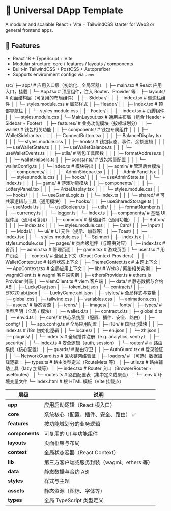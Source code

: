 # 🧩 Universal DApp Template

A modular and scalable React + Vite + TailwindCSS starter for Web3 or general frontend apps.

## 🚀 Features
- React 18 + TypeScript + Vite
- Modular structure: core / features / layouts / components
- Built-in TailwindCSS + PostCSS + Autoprefixer
- Supports environment configs via `.env`


src/
├─ app/                                   # 应用入口层（初始化、全局容器）
│  ├─ main.tsx                            # React 应用入口，挂载 <App />
│  └─ App.tsx                             # 顶层组件，注入 Router、Provider 等
│
├─ layouts/                               # 页面结构层（可复用的布局组件）
│  ├─ Sidebar/
│  │  ├─ index.tsx                        # 侧边栏组件
│  │  └─ styles.module.css                # 局部样式
│  ├─ Header/
│  │  ├─ index.tsx                        # 顶部导航栏
│  │  └─ styles.module.css
│  ├─ Footer/
│  │  ├─ index.tsx                        # 页脚组件
│  │  └─ styles.module.css
│  └─ MainLayout.tsx                      # 通用主布局（组合 Header + Sidebar + Footer）
│
├─ features/                              # 业务功能模块（按领域划分）
│  ├─ wallet/                             # 钱包相关功能
│  │  ├─ components/                      # 钱包专属组件
│  │  │  ├─ WalletSidebar.tsx
│  │  │  ├─ ConnectButton.tsx
│  │  │  ├─ BalanceDisplay.tsx
│  │  │  └─ styles.module.css
│  │  ├─ hooks/                           # 钱包状态、事件、余额逻辑
│  │  │  ├─ useWalletState.ts
│  │  │  ├─ useWalletBalance.ts
│  │  │  └─ useWalletEvents.ts
│  │  ├─ utils/                           # 钱包工具函数
│  │  │  ├─ formatAddress.ts
│  │  │  └─ walletHelpers.ts
│  │  ├─ constants/                       # 钱包常量配置
│  │  │  └─ walletConfig.ts
│  │  └─ index.ts                         # 模块导出
│  │
│  ├─ admin/                              # 管理后台模块
│  │  ├─ components/
│  │  │  ├─ AdminSidebar.tsx
│  │  │  ├─ AdminPanel.tsx
│  │  │  └─ styles.module.css
│  │  ├─ hooks/
│  │  │  └─ useAdminState.ts
│  │  └─ index.ts
│  │
│  ├─ game/                               # 游戏功能模块
│  │  ├─ components/
│  │  │  ├─ LotteryPanel.tsx
│  │  │  ├─ PrizeDisplay.tsx
│  │  │  └─ styles.module.css
│  │  ├─ hooks/
│  │  │  └─ useGameLogic.ts
│  │  └─ index.ts
│  │
│  └─ shared/                             # 可共享逻辑与工具（通用模块）
│     ├─ hooks/
│     │  ├─ useSharedStorage.ts
│     │  ├─ useModal.ts
│     │  └─ useBoolean.ts
│     ├─ utils/
│     │  ├─ formatNumber.ts
│     │  ├─ currency.ts
│     │  └─ logger.ts
│     └─ index.ts
│
├─ components/                            # 基础 UI 组件层（通用可复用）
│  ├─ common/                             # 基础组件（通用功能）
│  │  ├─ Button/
│  │  │  ├─ index.tsx
│  │  │  └─ styles.module.css
│  │  ├─ Card/
│  │  ├─ Input/
│  │  └─ Modal/
│  └─ ui/                                 # UI 元件（提示、加载等）
│     ├─ Toast/
│     │  ├─ index.tsx
│     │  └─ styles.module.css
│     └─ Spinner/
│        ├─ index.tsx
│        └─ styles.module.css
│
├─ pages/                                 # 页面级组件（与路由对应）
│  ├─ index.tsx                           # 首页
│  ├─ admin.tsx                           # 管理页面
│  ├─ game.tsx                            # 游戏页面
│  └─ user.tsx                            # 用户页面
│
├─ context/                               # 全局上下文（React Context Providers）
│  ├─ WalletContext.tsx                   # 钱包状态上下文
│  ├─ ThemeContext.tsx                    # 主题上下文
│  └─ AppContext.tsx                      # 全局应用上下文
│
├─ lib/                                   # Web3 / 网络相关实例
│  ├─ wagmiClient.ts                      # wagmi 客户端实例
│  ├─ ethersProvider.ts                   # ethers.js Provider 封装
│  └─ viemClient.ts                       # viem 客户端
│
├─ data/                                  # 静态数据与合约 ABI
│  ├─ LuckyDay.json
│  ├─ tokenList.json
│  └─ contracts/
│     ├─ ERC20.abi.json
│     └─ LuckyGame.abi.json
│
├─ styles/                                # 全局样式与变量
│  ├─ global.css
│  ├─ tailwind.css
│  ├─ variables.css
│  └─ animations.css
│
├─ assets/                                # 静态资源
│  ├─ icons/
│  ├─ images/
│  └─ fonts/
│
├─ types/                                 # 类型声明（全局 / 模块）
│  ├─ wallet.d.ts
│  ├─ contract.d.ts
│  ├─ global.d.ts
│  └─ env.d.ts
│
├─ core/                                  # 核心系统层（配置、插件、安全、路由）
│  ├─ config/
│  │  └─ app.config.ts                    # 全局应用配置
│  ├─ i18n/                               # 国际化模块
│  │  ├─ index.ts                         # i18n 初始化逻辑
│  │  └─ locales/
│  │     ├─ en.json
│  │     └─ zh.json
│  ├─ plugins/
│  │  └─ index.ts                         # 全局插件注册（e.g. analytics, sentry）
│  ├─ security/
│  │  └─ index.ts                         # 安全逻辑（auth, session）
│  └─ router/                             # 🔥 路由系统（核心配置）
│     ├─ guards/                          # 路由守卫
│     │  ├─ AuthGuard.tsx                 # 登录验证
│     │  └─ NetworkGuard.tsx              # 区块链网络验证
│     ├─ loaders/                         # （可选）数据加载逻辑
│     ├─ types.ts                         # 路由类型定义（RouteMeta 等）
│     ├─ utils.ts                         # 路由辅助工具（lazy 加载等）
│     ├─ index.tsx                        # Router 入口（BrowserRouter + useRoutes）
│     └─ routes.ts                        # 路由配置表（集中定义或聚合）
│
└─ .env                                   # 环境变量文件
└─ index.html                             # 根 HTML 模板（Vite 挂载点）



| 层级             | 说明                          |
| -------------- | --------------------------- |
| **app**        | 应用启动逻辑（React 根入口）           |
| **core**       | 系统核心（配置、插件、安全、路由） ✅         |
| **features**   | 按功能域划分的业务逻辑                 |
| **components** | 可复用的 UI 与功能组件               |
| **layouts**    | 页面框架与布局                     |
| **context**    | 全局状态容器（React Context）       |
| **lib**        | 第三方客户端或服务封装（wagmi、ethers 等） |
| **data**       | 静态数据与合约 ABI                 |
| **styles**     | 样式与主题                       |
| **assets**     | 静态资源（图标、字体等）                |
| **types**      | 全局 TypeScript 类型定义          |
